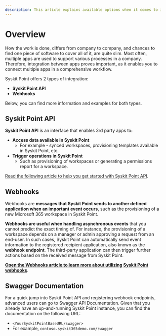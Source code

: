 ```yaml
---
description: This article explains available options when it comes to integrating 3rd party apps and Syskit Point.
---
```


# Overview

How the work is done, differs from company to company, and chances to find one piece of software to cover all of it, are quite slim. 
Most often, multiple apps are used to support various processes in a company.
Therefore, integration between apps proves important, as it enables you to connect multiple apps in a comprehensive workflow.  

Syskit Point offers 2 types of integration:
* **Syskit Point API**
* **Webhooks**

Below, you can find more information and examples for both types.

## Syskit Point API

**Syskit Point API** is an interface that enables 3rd party apps to:
* **Access data available in Syskit Point**
    * For example - synced workspaces, provisioning templates available in Syskit Point, etc.
* **Trigger operations in Syskit Point**
    * Such as provisioning of workspaces or generating a permissions report for a workspace.

[Read the following article to help you get started with Syskit Point API](syskit-point-api.md).

## Webhooks

Webhooks are **messages that Syskit Point sends to another defined application when an important event occurs**, such as the provisioning of a new Microsoft 365 workspace in Syskit Point.

**Webhooks are useful when handling asynchronous events** that you cannot predict the exact timing of. 
For instance, the provisioning of a workspace depends on a manager or admin approving a request from an end-user. In such cases, Syskit Point can automatically send event information to the registered recipient application, also known as the **webhook endpoint**. The third-party application can then trigger further actions based on the received message from Syskit Point.

**[Open the Webhooks article to learn more about utilizing Syskit Point webhooks](webhooks.md)**.

## Swagger Documentation

For a quick jump into Syskit Point API and registering webhook endpoints, advanced users can go to Swagger API Documentation.
Given that you already have an up-and-running Syskit Point instance, you can find the documentation on the following URL:
* `<YourSyskitPointBaseURL/swagger>`
* For example, `contoso.syskit365demo.com/swagger`



